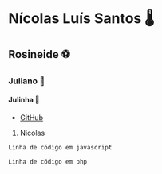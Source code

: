 # Nícolas Luís Santos 🌡️
## Rosineide ⚽
### Juliano 🏁
#### __Julinha__ 💌

* [GitHub](https://github.com/NicolasScariot)
1. Nicolas

~~~javascript
Linha de código em javascript
~~~
~~~php
Linha de código em php
~~~
